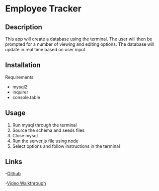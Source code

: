 # Employee Tracker

## Description
This app will create a database using the terminal. The user will then be prompted for a number of viewing and editing options. The database will update in real time based on user input.

## Installation
Requirements
- mysql2
- inquirer
- console.table

## Usage
1. Run mysql through the terminal
2. Source the schema and seeds files
3. Close mysql
4. Run the server.js file using node
5. Select options and follow instructions in the terminal

## Links
-[Github](https://github.com/heintze11/employee-tracker)

-[Video Walkthrough](https://watch.screencastify.com/v/aO90KhcZzZpS4e0joAGW)
